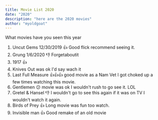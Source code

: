 ```yaml
---
title: Movie List 2020
date: "2020"
description: "here are the 2020 movies"
author: "myoldgoat"
---
```

What movies have you seen this year
1. Uncut Gems 12/30/2019 👍  Good flick recommend seeing it.
1. Grung 1/6/2020 👎 Forgetaboutit
1. 1917 👍
1. Knives Out  was ok I'd say wach it
1. Last Full Measure 👍👍👍 good movie as a Nam Vet I got choked up a few times watching this movie.  
1. Gentlemen 😕 movie was ok I wouldn't rush to go see it. LOL
1. Gretel & Hansel 👎 I wouldn't go to see this again if it was on TV I wouldn't watch it again.  
1. Birds of Prey 👍 Long movie was fun too watch.  
1. Invisible man 👍 Good remake of an old movie 
